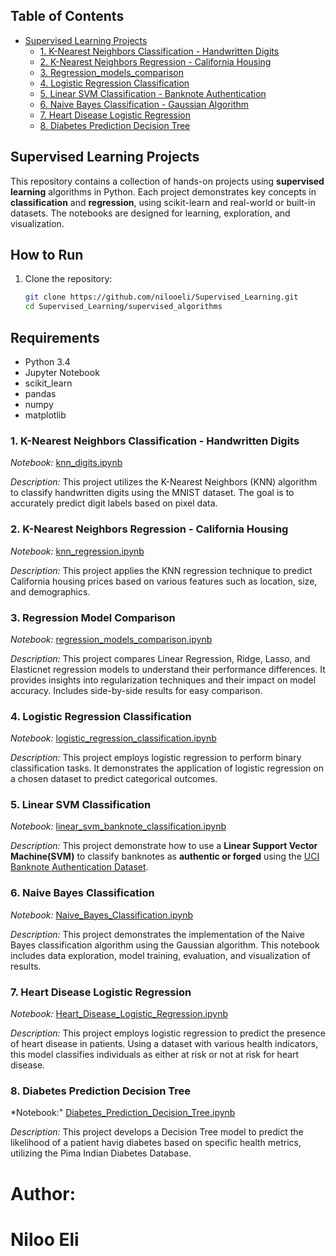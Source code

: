 ## Table of Contents

- [Supervised Learning Projects](#supervised-learning-projects)
  - [1. K-Nearest Neighbors Classification - Handwritten Digits](#1-k-nearest-neighbors-classification---handwritten-digits)
  - [2. K-Nearest Neighbors Regression - California Housing](#2-k-nearest-neighbors-regression---california-housing)
  - [3. Regression_models_comparison](#3-Regression-Model-Comparison)
  - [4. Logistic Regression Classification](#4-logistic-regression-classification)
  - [5. Linear SVM Classification - Banknote Authentication](#5-linear-svm-classification)
  - [6. Naive Bayes Classification - Gaussian Algorithm](#6-Naive-Bayes-Classification)
  - [7. Heart Disease Logistic Regression](#7-heart-disease-logistic-regression)
  - [8. Diabetes Prediction Decision Tree](#8-Diabetes-Prediction-Decision-Tree)

## Supervised Learning Projects

This repository contains a collection of hands-on projects using **supervised learning** algorithms in Python. Each project demonstrates key concepts in **classification** and **regression**, using scikit-learn and real-world or built-in datasets. The notebooks are designed for learning, exploration, and visualization.

## How to Run

1. Clone the repository:
   ```bash
   git clone https://github.com/nilooeli/Supervised_Learning.git
   cd Supervised_Learning/supervised_algorithms

## Requirements

- Python 3.4
- Jupyter Notebook
- scikit_learn
- pandas
- numpy
- matplotlib

### 1. K-Nearest Neighbors Classification - Handwritten Digits

*Notebook:* [knn_digits.ipynb](supervised_algorithms/knn_digits.ipynb)

*Description:* This project utilizes the K-Nearest Neighbors (KNN) algorithm to classify handwritten digits using the MNIST dataset. The goal is to accurately predict digit labels based on pixel data.

### 2. K-Nearest Neighbors Regression - California Housing

*Notebook:* [knn_regression.ipynb](supervised_algorithms/knn_regression.ipynb)

*Description:* This project applies the KNN regression technique to predict California housing prices based on various features such as location, size, and demographics.

### 3. Regression Model Comparison

*Notebook:* [regression_models_comparison.ipynb](supervised_algorithms/regression_models_comparison.ipynb)

*Description:* This project compares Linear Regression, Ridge, Lasso, and Elasticnet regression models to understand their performance differences. It provides insights into regularization techniques and their impact on model accuracy. Includes side-by-side results for easy comparison.

### 4. Logistic Regression Classification

*Notebook:* [logistic_regression_classification.ipynb](supervised_algorithms/logistic_regression_classification.ipynb)

*Description:* This project employs logistic regression to perform binary classification tasks. It demonstrates the application of logistic regression on a chosen dataset to predict categorical outcomes.

### 5. Linear SVM Classification

*Notebook:* [linear_svm_banknote_classification.ipynb](supervised_algorithms/linear_svm_banknote_classification.ipynb)

*Description:* This project demonstrate how to use a **Linear Support Vector Machine(SVM)** to classify banknotes as **authentic or forged** using the [UCI Banknote Authentication Dataset](https://archive.ics.uci.edu/ml/datasets/banknote+authentication).

### 6. Naive Bayes Classification

*Notebook:* [Naive_Bayes_Classification.ipynb](supervised_algorithms/Naive_Bayes_Classification.ipynb)

*Description:* This project demonstrates the implementation of the Naive Bayes classification algorithm using the Gaussian algorithm. This notebook includes data exploration, model training, evaluation, and visualization of results.

### 7. Heart Disease Logistic Regression

*Notebook:* [Heart_Disease_Logistic_Regression.ipynb](supervised_algorithms/Heart_Disease_Logistic_Regression.ipynb)

*Description:* This project employs logistic regression to predict the presence of heart disease in patients. Using a dataset with various health indicators, this model classifies individuals as either at risk or not at risk for heart disease. 

### 8. Diabetes Prediction Decision Tree

*Notebook:" [Diabetes_Prediction_Decision_Tree.ipynb](supervised_algorithms/Diabetes_Prediction_Decision_Tree.ipynb)

*Description:* This project develops a Decision Tree model to predict the likelihood of a patient havig diabetes based on specific health metrics, utilizing the Pima Indian Diabetes Database.



      
      



















     
# Author:
# Niloo Eli
